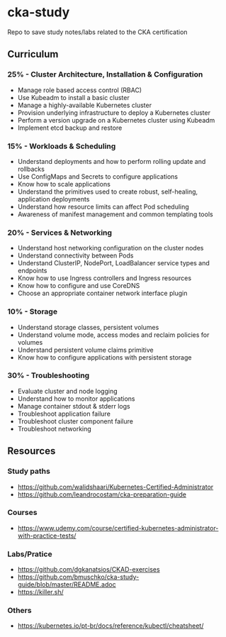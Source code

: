 # cka-study
Repo to save study notes/labs related to the CKA certification


## Curriculum

### 25% - Cluster Architecture, Installation & Configuration
* Manage role based access control (RBAC)
* Use Kubeadm to install a basic cluster
* Manage a highly-available Kubernetes cluster
* Provision underlying infrastructure to deploy a Kubernetes cluster
* Perform a version upgrade on a Kubernetes cluster using Kubeadm
* Implement etcd backup and restore

### 15% - Workloads & Scheduling
* Understand deployments and how to perform rolling update and rollbacks
* Use ConfigMaps and Secrets to configure applications
* Know how to scale applications
* Understand the primitives used to create robust, self-healing, application deployments
* Understand how resource limits can affect Pod scheduling
* Awareness of manifest management and common templating tools

### 20% - Services & Networking
* Understand host networking configuration on the cluster nodes
* Understand connectivity between Pods
* Understand ClusterIP, NodePort, LoadBalancer service types and endpoints
* Know how to use Ingress controllers and Ingress resources
* Know how to configure and use CoreDNS
* Choose an appropriate container network interface plugin

### 10% - Storage
* Understand storage classes, persistent volumes
* Understand volume mode, access modes and reclaim policies for volumes
* Understand persistent volume claims primitive
* Know how to configure applications with persistent storage

### 30% - Troubleshooting
* Evaluate cluster and node logging
* Understand how to monitor applications
* Manage container stdout & stderr logs
* Troubleshoot application failure
* Troubleshoot cluster component failure
* Troubleshoot networking

## Resources
### Study paths
* https://github.com/walidshaari/Kubernetes-Certified-Administrator
* https://github.com/leandrocostam/cka-preparation-guide

### Courses
* https://www.udemy.com/course/certified-kubernetes-administrator-with-practice-tests/

### Labs/Pratice
* https://github.com/dgkanatsios/CKAD-exercises
* https://github.com/bmuschko/cka-study-guide/blob/master/README.adoc
* https://killer.sh/

### Others
* https://kubernetes.io/pt-br/docs/reference/kubectl/cheatsheet/


